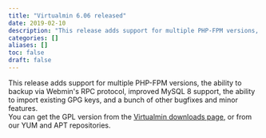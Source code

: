 ```yaml
---
title: "Virtualmin 6.06 released"
date: 2019-02-10
description: "This release adds support for multiple PHP-FPM versions, the ability to backup via Webmin's RPC..."
categories: []
aliases: []
toc: false
draft: false
---
```

This release adds support for multiple PHP-FPM versions, the ability to backup via Webmin's RPC protocol, improved MySQL 8 support, the ability to import existing GPG keys, and a bunch of other bugfixes and minor features. <br />
 You can get the GPL version from the [Virtualmin downloads page][1], or from our YUM and APT repositories.

  [1]: vdownload.html
